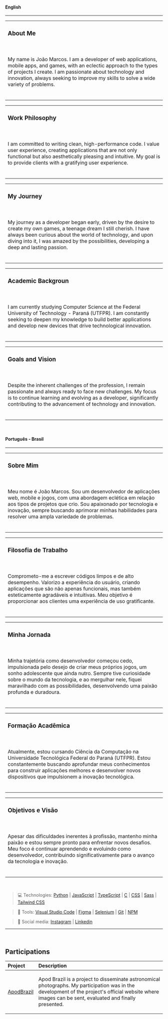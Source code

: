 #### English
---

<table>
  <tr>
    <td>
      
### About Me
  </td>
  </tr>
  <tr>
    <td>
    </br>
    
My name is João Marcos. I am a developer of web applications, mobile apps, and games, with an eclectic approach to the types of projects I create. I am passionate about technology and innovation, always seeking to improve my skills to solve a wide variety of problems.
    <br></br>
    </td>
  </tr>
</table>

<table>
  <tr>
    <td>
      
### Work Philosophy
  </td>
  </tr>
  <tr>
    <td>
    </br>
      
I am committed to writing clean, high-performance code. I value user experience, creating applications that are not only functional but also aesthetically pleasing and intuitive. My goal is to provide clients with a gratifying user experience.
    <br></br>
    </td>
  </tr>
</table>

<table>
  <tr>
    <td>
      
### My Journey
  </td>
  </tr>
  <tr>
    <td>
    </br>
      
My journey as a developer began early, driven by the desire to create my own games, a teenage dream I still cherish. I have always been curious about the world of technology, and upon diving into it, I was amazed by the possibilities, developing a deep and lasting passion.
    <br></br>
    </td>
  </tr>
</table>

<table>
  <tr>
    <td>
      
### Academic Backgroun
  </td>
  </tr>
  <tr>
    <td>
    </br>
      
I am currently studying Computer Science at the Federal University of Technology - Paraná (UTFPR). I am constantly seeking to deepen my knowledge to build better applications and develop new devices that drive technological innovation.
    <br></br>
    </td>
  </tr>
</table>

<table>
  <tr>
    <td>
      
### Goals and Vision
  </td>
  </tr>
  <tr>
    <td>
    </br>
      
Despite the inherent challenges of the profession, I remain passionate and always ready to face new challenges. My focus is to continue learning and evolving as a developer, significantly contributing to the advancement of technology and innovation.
    <br></br>
    </td>
  </tr>
</table>

<br>

#### Português - Brasil
---

<table>
  <tr>
    <td>
      
### Sobre Mim
  </td>
  </tr>
  <tr>
    <td>
    </br>
      
Meu nome é João Marcos. Sou um desenvolvedor de aplicações web, mobile e jogos, com uma abordagem eclética em relação aos tipos de projetos que crio. Sou apaixonado por tecnologia e inovação, sempre buscando aprimorar minhas habilidades para resolver uma ampla variedade de problemas.
    <br></br>
    </td>
  </tr>
</table>

<table>
  <tr>
    <td>
      
### Filosofia de Trabalho
  </td>
  </tr>
  <tr>
    <td>
    </br>
      
Comprometo-me a escrever códigos limpos e de alto desempenho. Valorizo a experiência do usuário, criando aplicações que são não apenas funcionais, mas também esteticamente agradáveis e intuitivas. Meu objetivo é proporcionar aos clientes uma experiência de uso gratificante.
    <br></br>
    </td>
  </tr>
</table>

<table>
  <tr>
    <td>
      
### Minha Jornada
  </td>
  </tr>
  <tr>
    <td>
    </br>
      
Minha trajetória como desenvolvedor começou cedo, impulsionada pelo desejo de criar meus próprios jogos, um sonho adolescente que ainda nutro. Sempre tive curiosidade sobre o mundo da tecnologia, e ao mergulhar nele, fiquei maravilhado com as possibilidades, desenvolvendo uma paixão profunda e duradoura.
    <br></br>
    </td>
  </tr>
</table>

<table>
  <tr>
    <td>
      
### Formação Acadêmica
  </td>
  </tr>
  <tr>
    <td>
    </br>
      
Atualmente, estou cursando Ciência da Computação na Universidade Tecnológica Federal do Paraná (UTFPR). Estou constantemente buscando aprofundar meus conhecimentos para construir aplicações melhores e desenvolver novos dispositivos que impulsionem a inovação tecnológica.
    <br></br>
    </td>
  </tr>
</table>

<table>
  <tr>
    <td>
      
### Objetivos e Visão
  </td>
  </tr>
  <tr>
    <td>
    </br>
      
Apesar das dificuldades inerentes à profissão, mantenho minha paixão e estou sempre pronto para enfrentar novos desafios. Meu foco é continuar aprendendo e evoluindo como desenvolvedor, contribuindo significativamente para o avanço da tecnologia e inovação.
    <br></br>
    </td>
  </tr>
</table>

<br>

 > :computer: Technologies: [Python](https://www.python.org/) | [JavaScript](https://developer.mozilla.org/en-US/docs/Web/JavaScript) | [TypeScript](https://www.typescriptlang.org/) | [C](https://en.cppreference.com/w/c/language) | [CSS](https://developer.mozilla.org/en-US/docs/Web/CSS) | [Sass](https://sass-lang.com/) | [Tailwind CSS](https://tailwindcss.com/)

> :wrench: Tools: [Visual Studio Code](https://code.visualstudio.com/) | [Figma](https://www.figma.com/) | [Selenium](https://www.selenium.dev/) | [Git](https://git-scm.com/) | [NPM](https://www.npmjs.com/)

> :busts_in_silhouette: Social media: [Instagram](https://www.instagram.com/joao.mjf/) | [Linkedin](https://www.linkedin.com/in/jo%C3%A3o-marcos-jensen-francisco/)

---
<br>

## Participations

<table>

<thead>

<tr>
<th align="left">
Project
</th>
<th align="left">
Description
</th>
</tr>

</thead>

<tbody>

<tr>
<td>

[ApodBrazil](https://github.com/ApodBrazil/apodbrazil)
</td>
<td>

Apod Brazil is a project to disseminate astronomical photographs. My participation was in the development of the project's official website where images can be sent, evaluated and finally presented.
</td>
</tr>

</tbody>

</table>
